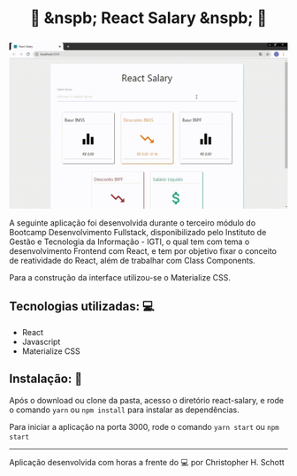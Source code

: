 # <p align="center">:money_with_wings: &nspb; React Salary &nspb; :money_with_wings: </p>
  
<div align="center">
  <img src="https://github.com/ChristopherHauschild/bootcamp-fullstack-igti/blob/master/M03/TRAB01/react-salary/RS.gif?raw=true" width="900px" />
</div>
  
  A seguinte aplicação foi desenvolvida durante o terceiro módulo do Bootcamp Desenvolvimento Fullstack, disponibilizado pelo Instituto de Gestão e Tecnologia da Informação - IGTI, o qual tem com tema o desenvolvimento Frontend com React, e tem por objetivo fixar o conceito de reatividade do React, além de trabalhar com Class Components.
  
Para a construção da interface utilizou-se o Materialize CSS.
  
## Tecnologias utilizadas: :computer:
<ul>
  <li>React</li>
  <li>Javascript</li>
  <li>Materialize CSS</li>
</ul>

## Instalação: :rocket:

Após o download ou clone da pasta, acesso o diretório react-salary, e rode o comando ```yarn``` ou ```npm install``` para instalar as dependências.

Para iniciar a aplicação na porta 3000, rode o comando ```yarn start``` ou ```npm start```

<hr />

Aplicação desenvolvida com horas a frente do :computer: por Christopher H. Schott
